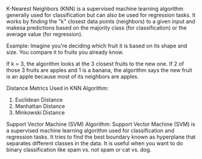 K-Nearest Neighbors (KNN) is a supervised machine learning algorithm generally used for classification but can also be used for regression tasks. It works by finding the "k" closest data points (neighbors) to a given input and makesa predictions based on the majority class (for classification) or the average value (for regression).

Example: Imagine you're deciding which fruit it is based on its shape and size. You compare it to fruits you already know.

If k = 3, the algorithm looks at the 3 closest fruits to the new one.
If 2 of those 3 fruits are apples and 1 is a banana, the algorithm says the new fruit is an apple because most of its neighbors are apples.

Distance Metrics Used in KNN Algorithm:
1. Euclidean Distance
2. Manhattan Distance
3. Minkowski Distance



Support Vector Machine (SVM) Algorithm:
Support Vector Machine (SVM) is a supervised machine learning algorithm used for classification and regression tasks. It tries to find the best boundary known as hyperplane that separates different classes in the data. It is useful when you want to do binary classification like spam vs. not spam or cat vs. dog.

